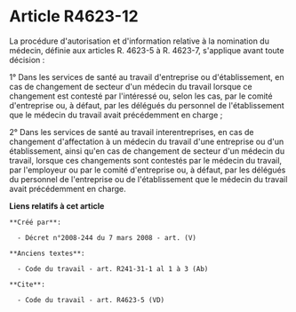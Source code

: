 # Article R4623-12

La procédure d'autorisation et d'information relative à la nomination du médecin, définie aux articles R. 4623-5 à R. 4623-7,
s'applique avant toute décision : 

1° Dans les services de santé au travail d'entreprise ou d'établissement, en cas de changement de secteur d'un médecin du
travail lorsque ce changement est contesté par l'intéressé ou, selon les cas, par le comité d'entreprise ou, à défaut, par
les délégués du personnel de l'établissement que le médecin du travail avait précédemment en charge ; 

2° Dans les services de santé au travail interentreprises, en cas de changement d'affectation à un médecin du travail d'une
entreprise ou d'un établissement, ainsi qu'en cas de changement de secteur d'un médecin du travail, lorsque ces changements
sont contestés par le médecin du travail, par l'employeur ou par le comité d'entreprise ou, à défaut, par les délégués du
personnel de l'entreprise ou de l'établissement que le médecin du travail avait précédemment en charge.

**Liens relatifs à cet article**

	**Créé par**:

	  - Décret n°2008-244 du 7 mars 2008 - art. (V)

	**Anciens textes**:

	  - Code du travail - art. R241-31-1 al 1 à 3 (Ab)

	**Cite**:

	  - Code du travail - art. R4623-5 (VD)
